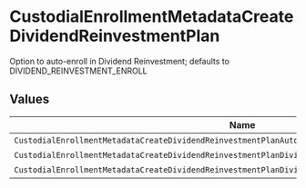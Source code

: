 # CustodialEnrollmentMetadataCreateDividendReinvestmentPlan

Option to auto-enroll in Dividend Reinvestment; defaults to DIVIDEND_REINVESTMENT_ENROLL


## Values

| Name                                                                                                 | Value                                                                                                |
| ---------------------------------------------------------------------------------------------------- | ---------------------------------------------------------------------------------------------------- |
| `CustodialEnrollmentMetadataCreateDividendReinvestmentPlanAutoEnrollDividendReinvestmentUnspecified` | AUTO_ENROLL_DIVIDEND_REINVESTMENT_UNSPECIFIED                                                        |
| `CustodialEnrollmentMetadataCreateDividendReinvestmentPlanDividendReinvestmentEnroll`                | DIVIDEND_REINVESTMENT_ENROLL                                                                         |
| `CustodialEnrollmentMetadataCreateDividendReinvestmentPlanDividendReinvestmentDecline`               | DIVIDEND_REINVESTMENT_DECLINE                                                                        |